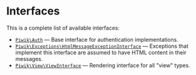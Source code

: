 Interfaces
==========

This is a complete list of available interfaces:

- [`Piwik\Auth`](Piwik/Auth.md) &mdash; Base interface for authentication implementations.
- [`Piwik\Exceptions\HtmlMessageExceptionInterface`](Piwik/Exceptions/HtmlMessageExceptionInterface.md) &mdash; Exceptions that implement this interface are assumed to have HTML content in their messages.
- [`Piwik\View\ViewInterface`](Piwik/View/ViewInterface.md) &mdash; Rendering interface for all "view" types.
